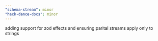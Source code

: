 ```yaml
---
"schema-stream": minor
"hack-dance-docs": minor
---
```


adding support for zod effects and ensuring parital streams apply only to strings
